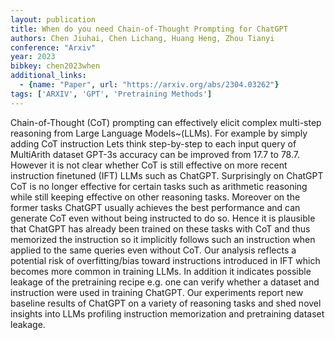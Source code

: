 ```yaml
---
layout: publication
title: When do you need Chain-of-Thought Prompting for ChatGPT
authors: Chen Jiuhai, Chen Lichang, Huang Heng, Zhou Tianyi
conference: "Arxiv"
year: 2023
bibkey: chen2023when
additional_links:
  - {name: "Paper", url: "https://arxiv.org/abs/2304.03262"}
tags: ['ARXIV', 'GPT', 'Pretraining Methods']
---
```

Chain-of-Thought (CoT) prompting can effectively elicit complex multi-step reasoning from Large Language Models~(LLMs). For example by simply adding CoT instruction Lets think step-by-step to each input query of MultiArith dataset GPT-3s accuracy can be improved from 17.7 to 78.7. However it is not clear whether CoT is still effective on more recent instruction finetuned (IFT) LLMs such as ChatGPT. Surprisingly on ChatGPT CoT is no longer effective for certain tasks such as arithmetic reasoning while still keeping effective on other reasoning tasks. Moreover on the former tasks ChatGPT usually achieves the best performance and can generate CoT even without being instructed to do so. Hence it is plausible that ChatGPT has already been trained on these tasks with CoT and thus memorized the instruction so it implicitly follows such an instruction when applied to the same queries even without CoT. Our analysis reflects a potential risk of overfitting/bias toward instructions introduced in IFT which becomes more common in training LLMs. In addition it indicates possible leakage of the pretraining recipe e.g. one can verify whether a dataset and instruction were used in training ChatGPT. Our experiments report new baseline results of ChatGPT on a variety of reasoning tasks and shed novel insights into LLMs profiling instruction memorization and pretraining dataset leakage.

